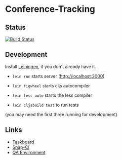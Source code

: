 # Conference-Tracking

## Status
[![Build Status](https://snap-ci.com/SteffiPeTaffy/conference-rating/branch/master/build_image)](https://snap-ci.com/SteffiPeTaffy/conference-rating/branch/master)


## Development

Install [Leiningen](http://leiningen.org/), if you don't already have it.

* `lein run` starts server ([http://localhost:3000](http://localhost:3000))
* `lein figwheel` starts cljs autocompiler
* `lein less auto` starts the less compiler

* `lein cljsbuild test` to run tests

(you may need the first three running for development)

## Links

* [Taskboard](https://waffle.io/SteffiPeTaffy/conference-rating)
* [Snap-CI](https://snap-ci.com/SteffiPeTaffy/conference-rating/)
* [QA Environment](http://conference-rating-qa.herokuapp.com/)
